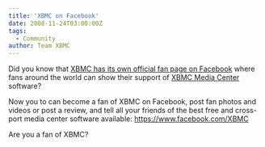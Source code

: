 ```yaml
---
title: 'XBMC on Facebook'
date: 2008-11-24T03:00:00Z
tags:
  - Community
author: Team XBMC
---
```

Did you know that [XBMC has its own official fan page on Facebook](https://www.facebook.com/XBMC) where fans around the world can show their support of [XBMC Media Center](https://en.wikipedia.org/wiki/XBMC) software?

 Now you to can become a fan of XBMC on Facebook, post fan photos and videos or post a review, and tell all your friends of the best free and cross-port media center software available: <https://www.facebook.com/XBMC>

 Are you a fan of XBMC?

 